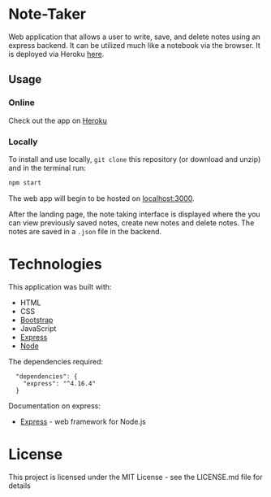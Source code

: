 # Note-Taker

Web application that allows a user to write, save, and delete notes using an express backend. It can be utilized much like a notebook via the browser. It is deployed via Heroku [here](https://justin-note-taker.herokuapp.com/).

## Usage
### Online
Check out the app on [Heroku](https://vast-peak-71817.herokuapp.com/)

### Locally
To install and use locally, ```git clone``` this repository (or download and unzip) and in the terminal run:
```bash
npm start
```
The web app will begin to be hosted on [localhost:3000](localhost:3000).

After the landing page, the note taking interface is displayed where the you can view previously saved notes, create new notes and delete notes. The notes are saved in a `.json` file in the backend.

# Technologies

This application was built with:

* HTML
* CSS
* [Bootstrap](https://getbootstrap.com/)
* JavaScript
* [Express](https://expressjs.com/)
* [Node](https://nodejs.org/en/)

The dependencies required:

```
  "dependencies": {
    "express": "^4.16.4"
  }
  ```

Documentation on express:

* [Express](https://expressjs.com/) - web framework for Node.js

# License
This project is licensed under the MIT License - see the LICENSE.md file for details